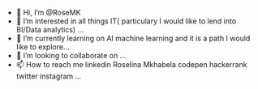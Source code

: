 - 👋 Hi, I’m @RoseMK
- 👀 I’m interested in all things IT( particulary I would like to lend into BI/Data analytics) ...
- 🌱 I’m currently learning on AI machine learning and it is a path I would like to explore...
- 💞️ I’m looking to collaborate on ...
- 📫 How to reach me linkedin Roselina Mkhabela codepen  hackerrank twitter instagram ...

<!---
RoseMK/RoseMK is a ✨ special ✨ repository because its `README.md` (this file) appears on your GitHub profile.
You can click the Preview link to take a look at your changes.
--->
